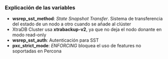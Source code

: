 ### Explicación de las variables

* **wsrep_sst_method**: *State Snapshot Transfer*. Sistema de transferencia del estado de un nodo a otro cuando se añade al clúster
 * XtraDB Cluster usa **xtrabackup-v2**, ya que no deja el nodo donante en modo read-only
* **wsrep_sst_auth**: Autenticación para SST
* **pxc_strict_mode**: *ENFORCING* bloquea el uso de features no soportadas en Percona 

